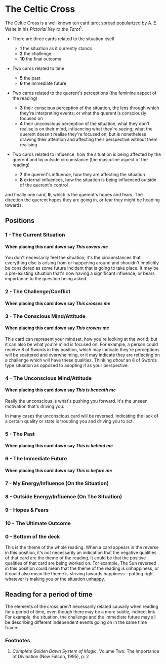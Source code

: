 # The Celtic Cross

The Celtic Cross is a well known ten card tarot spread popularized by A. E. Waite in his *Pictorial Key to the Tarot*<sup>1</sup>.

- There are three cards related to the situation itself

	- **1** the situation as it currently stands
	- **2** the challenge
	- **10** the final outcome

- Two cards related to time

	- **5** the past
	- **6** the immediate future
	
- Two cards related to the querent's perceptions (the feminine aspect of the reading)

	- **3** their conscious perception of the situation, the lens through which they're interpreting events; or what the querent is consciously focused on
	- **4** their unconscious perception of the situation, what they don't realise is on their mind, influencing what they're seeing; what the querent doesn't realise they're focused on, but is nonetheless drawing their attention and affecting their perspective without them realising

- Two cards related to influence, how the situation is being affected by the querent and by outside circumstance (the masculine aspect of the reading)

	- **7** the querent's influence, how they are affecting the situation
	- **8** external influences, how the situation is being influenced outside of the querent's control

and finally one card, **9**, which is the querent's hopes and fears. The direction the querent hopes they are going in, or fear they might be heading towards.



## Positions

### 1 - The Current Situation

#### When placing this card down say *This covers me*

You don't necessarily feel the situation; it's the circumstances that everything else is arising from or happening around and shouldn't implicitly be considered as some future incident that is going to take place. It may be a pre-existing situation that's now having a significant influence, or bears importance to the question being asked.



### 2 - The Challenge/Conflict

#### When placing this card down say *This crosses me*



### 3 - The Conscious Mind/Attitude

#### When placing this card down say *This crowns me*

This card can represent your mindset, how you're looking at the world; but it can also be what you're mind is focused on. For example, a person could receive 8 of Swords in this position, which may indicate they're perceptions will be scattered and overwhelming, or it may indicate they are reflecting on a challenge which will have these qualities. Thinking *about* an 8 of Swords type situation as opposed to adopting it as your perspective. 



### 4 - The Unconscious Mind/Attitude

#### When placing this card down say *This is beneath me*

Really the unconscious is what's pushing you forward. It's the unseen motivation that's driving you.

In many cases the unconscious card will be reversed, indicating the lack of a certain quality or state is troubling you and driving you to act.



### 5 - The Past

#### When placing this card down say *This is behind me*



### 6 - The Immediate Future

#### When placing this card down say *This is before me*



### 7 - My Energy/Influence (On the Situation)



### 8 - Outside Energy/Influence (On The Situation)



### 9 - Hopes & Fears



### 10 - The Ultimate Outcome



### 0 - Bottom of the deck

This is the theme of the whole reading. When a card appears in the reverse in this position, it's not necessarily an indication that the negative qualities of that card are the theme of the reading. It could be that the positive qualities of that card are being worked on. For example, The Sun reversed in this position could mean that the theme of the reading is unhappiness, or it could also mean the theme is striving towards happiness—putting right whatever is making you or the situation unhappy.



## Reading for a period of time

The elements of the cross aren't necessarily related causally when reading for a period of time, even though there may be a more subtle, indirect link. For example, the situation, the challenge and the immediate future may all be describing different independent events going on in the same time frame.



### Footnotes

1. *Complete Golden Dawn System of Magic*, Volume Two: The Importance of Divination (New Falcon, 1995), p. 2


